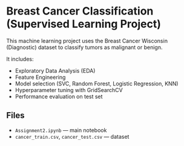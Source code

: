 # Breast Cancer Classification (Supervised Learning Project)

This machine learning project uses the Breast Cancer Wisconsin (Diagnostic) dataset to classify tumors as malignant or benign.

It includes:
- Exploratory Data Analysis (EDA)
- Feature Engineering
- Model selection (SVC, Random Forest, Logistic Regression, KNN)
- Hyperparameter tuning with GridSearchCV
- Performance evaluation on test set

## Files
- `Assignment2.ipynb` — main notebook
- `cancer_train.csv`, `cancer_test.csv` — dataset

